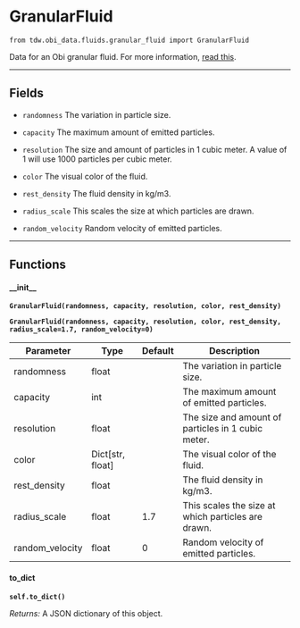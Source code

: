 # GranularFluid

`from tdw.obi_data.fluids.granular_fluid import GranularFluid`

Data for an Obi granular fluid. For more information, [read this](http://obi.virtualmethodstudio.com/tutorials/emittermaterials.html).

***

## Fields

- `randomness` The variation in particle size.

- `capacity` The maximum amount of emitted particles.

- `resolution` The size and amount of particles in 1 cubic meter. A value of 1 will use 1000 particles per cubic meter.

- `color` The visual color of the fluid.

- `rest_density` The fluid density in kg/m3.

- `radius_scale` This scales the size at which particles are drawn.

- `random_velocity` Random velocity of emitted particles.

***

## Functions

#### \_\_init\_\_

**`GranularFluid(randomness, capacity, resolution, color, rest_density)`**

**`GranularFluid(randomness, capacity, resolution, color, rest_density, radius_scale=1.7, random_velocity=0)`**

| Parameter | Type | Default | Description |
| --- | --- | --- | --- |
| randomness |  float |  | The variation in particle size. |
| capacity |  int |  | The maximum amount of emitted particles. |
| resolution |  float |  | The size and amount of particles in 1 cubic meter. |
| color |  Dict[str, float] |  | The visual color of the fluid. |
| rest_density |  float |  | The fluid density in kg/m3. |
| radius_scale |  float  | 1.7 | This scales the size at which particles are drawn. |
| random_velocity |  float  | 0 | Random velocity of emitted particles. |

#### to_dict

**`self.to_dict()`**

_Returns:_  A JSON dictionary of this object.